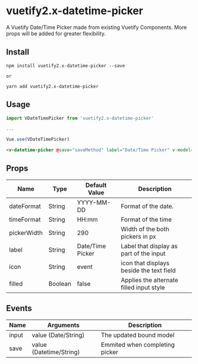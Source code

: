 # vuetify2.x-datetime-picker

A Vuetify Date/Time Picker made from existing Vuetify Components. More props will be added for greater flexibility.
## Install
```shell
npm install vuetify2.x-datetime-picker --save

or

yarn add vuetify2.x-datetime-picker
```

## Usage

```javascript
import VDateTimePicker from 'vuetify2.x-datetime-picker'

...

Vue.use(VDateTimePicker)
```

```html
<v-datetime-picker @save="saveMethod" label="Date/Time Picker" v-model="datetime" filled></v-datetime-picker>
```

## Props
|     Name    |   Type  |   Default Value  |                Description               |
| ----------- | ------- | ---------------- | ---------------------------------------- |
|  dateFormat |  String |    YYYY-MM-DD    |             Format of the date.          |
|  timeFormat |  String |       HH:mm      |             Format of the time           |
| pickerWidth |  String |        290       |      Width of the both pickers in px     |
|    label    |  String | Date/Time Picker |  Label that display as part of the input |
|    icon     |  String |       event      | icon that displays beside the text field |
|    filled   | Boolean |      false       | Applies the alternate filled input style |

## Events 
|    Name     |    Arguments            |       Description              |
| ----------- | ----------------------- | ------------------------------ |
| input       | value (Date/String)     | The updated bound model        |
| save        | value (Datetime/String) | Emmited when completing picker |
